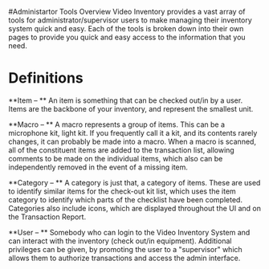 #Administartor Tools Overview
Video Inventory provides a vast array of tools for administrator/supervisor users to make managing their inventory system quick and easy. Each of the tools is broken down into their own pages to provide you quick and easy access to the information that you need.

# Definitions
**Item – ** An item is something that can be checked out/in by a user. Items are the backbone of your inventory, and represent the smallest unit.

**Macro – ** A macro represents a group of items. This can be a microphone kit, light kit. If you frequently call it a kit, and its contents rarely changes, it can probably be made into a macro. When a macro is scanned, all of the constituent items are added to the transaction list, allowing comments to be made on the individual items, which also can be independently removed in the event of a missing item.

**Category – ** A category is just that, a category of items. These are used to identify similar items for the check-out kit list, which uses the item category to identify which parts of the checklist have been completed. Categories also include icons, which are displayed throughout the UI and on the Transaction Report.

**User – ** Somebody who can login to the Video Inventory System and can interact with the inventory (check out/in equipment). Additional privileges can be given, by promoting the user to a "supervisor" which allows them to authorize transactions and access the admin interface.